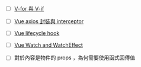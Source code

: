 

- [ ] [V-for 與 V-if](<./V-Directive/V-for 與 V-if>)

- [ ] [Vue axios 封裝與 interceptor](<Vue axios 封裝與 interceptor>)  

- [ ] [Vue lifecycle hook](<Vue lifecycle hook>)

- [ ] [Vue Watch and WatchEffect](<Vue Watch and WatchEffect>)

- [ ] 對於內容是物件的 props ，為何需要使用函式回傳值